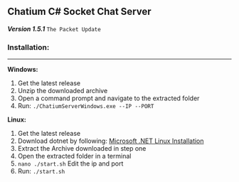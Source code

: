 ## Chatium C# Socket Chat Server
***Version 1.5.1*** `The Packet Update`

### Installation:
---
**Windows:**
1. Get the latest release
2. Unzip the downloaded archive
3. Open a command prompt and navigate to the extracted folder
4. Run: ``./ChatiumServerWindows.exe --IP --PORT``

**Linux:**
1. Get the latest release 
2. Download dotnet by following: [Microsoft .NET Linux Installation](https://docs.microsoft.com/de-de/dotnet/core/install/linux-debian)
3. Extract the Archive downloaded in step one
4. Open the extracted folder in a terminal
5. ``nano ./start.sh`` Edit the ip and port 
6. Run: ``./start.sh``



